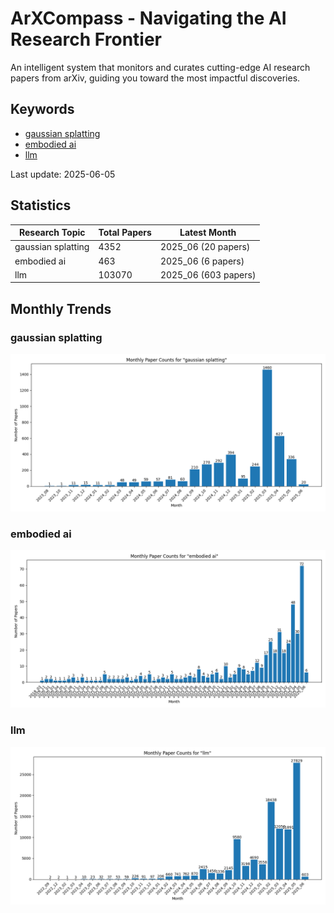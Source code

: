 # ArXCompass - Navigating the AI Research Frontier
An intelligent system that monitors and curates cutting-edge AI research papers from arXiv, guiding you toward the most impactful discoveries.

## Keywords

- [gaussian splatting](gaussian_splatting/)
- [embodied ai](embodied_ai/)
- [llm](llm/)

Last update: 2025-06-05

## Statistics

| Research Topic | Total Papers | Latest Month |
| --- | --- | --- |
| gaussian splatting | 4352 | 2025_06 (20 papers) |
| embodied ai | 463 | 2025_06 (6 papers) |
| llm | 103070 | 2025_06 (603 papers) |

## Monthly Trends

### gaussian splatting

![Monthly Paper Counts for gaussian splatting](gaussian_splatting/monthly_stats.png)

### embodied ai

![Monthly Paper Counts for embodied ai](embodied_ai/monthly_stats.png)

### llm

![Monthly Paper Counts for llm](llm/monthly_stats.png)


